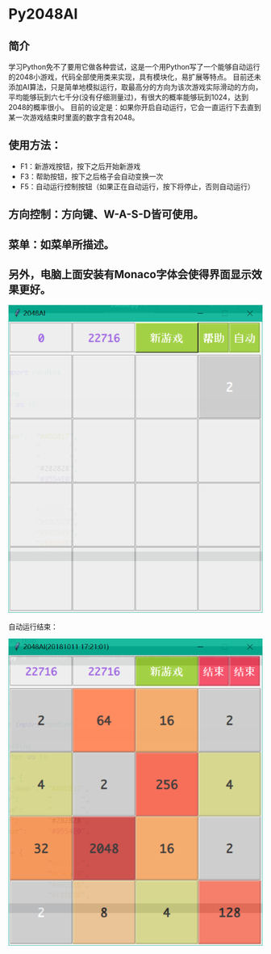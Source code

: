 # Py2048AI

## 简介
学习Python免不了要用它做各种尝试，这是一个用Python写了一个能够自动运行的2048小游戏，代码全部使用类来实现，具有模块化，易扩展等特点。
目前还未添加AI算法，只是简单地模拟运行，取最高分的方向为该次游戏实际滑动的方向，平均能够玩到六七千分(没有仔细测量过)，有很大的概率能够玩到1024，达到2048的概率很小。
目前的设定是：如果你开启自动运行，它会一直运行下去直到某一次游戏结束时里面的数字含有2048。

## 使用方法：
* F1：新游戏按钮，按下之后开始新游戏
* F3：帮助按钮，按下之后格子会自动变换一次
* F5：自动运行控制按钮（如果正在自动运行，按下将停止，否则自动运行）

## 方向控制：方向键、W-A-S-D皆可使用。

## 菜单：如菜单所描述。

## 另外，电脑上面安装有Monaco字体会使得界面显示效果更好。

![2048start](2048start.png)

自动运行结束：

![2048won](2048won.png)
